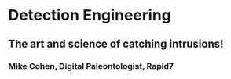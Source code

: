 <!-- .slide: class="title" -->

<h1 style="font-size: 4ex">Detection Engineering</h1>

<div class="inset">

## The art and science of catching intrusions!

### Mike Cohen, Digital Paleontologist, Rapid7

</div>
